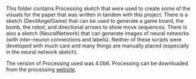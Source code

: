 This folder contains Processing sketch that were used to create some of the visuals for the paper that was written in tandem with this project. There is a sketch (DevilAngelGame) that can be used to generate a game board, the bomb, the robot, and directional arrows to show move sequences. There is also a sketch (NeuralNetwork) that can generate images of neural networks (with inter-neuron connections and labels). Neither of these scripts were developed with much care and many things are manually placed (especially in the neural network sketch).

The version of Processing used was 4.0b6. Processing can be downloaded from the processing [website](https://processing.org/).
